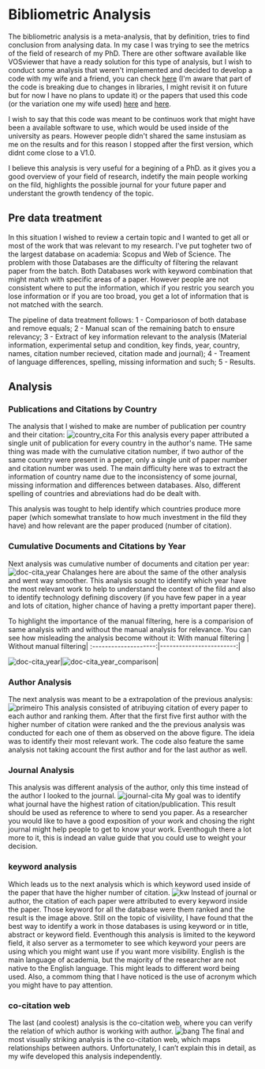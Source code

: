 # Bibliometric Analysis

The bibliometric analysis is a meta-analysis, that by definition, tries to find conclusion from analysing data. In my case I was trying to see the metrics of the field of research of my PhD. There are other software available like VOSviewer that have a ready solution for this type of analysis, but I wish to conduct some analysis that weren't implemented and decided to develop a code with my wife and a friend, you can check [here](https://rubensctoledo.github.io/CV/Codes_examples/Bib_git.ipynb) (I'm aware that part of the code is breaking due to changes in libraries, I might revisit it on future but for now I have no plans to update it) or the papers that used this code (or the variation one my wife used) [here](https://www.mdpi.com/1996-1073/16/9/3623) and [here](https://journals.sagepub.com/doi/abs/10.1177/14644207241240048).

I wish to say that this code was meant to be continuos work that might have been a available software to use, which would be used inside of the university as pears. However people didn't shared the same instusiam as me on the results and for this reason I stopped after the first version, which didnt come close to a V1.0.

I believe this analysis is very useful for a begining of a PhD. as it gives you a good overview of your field of research, indetify the main people working on the fild, highlights the possible journal for your future paper and understant the growth tendency of the topic.

## Pre data treatment

In this situation I wished to review a certain topic and I wanted to get all or most of the work that was relevant to my research.  I've put togheter two of the largest database on academia: Scopus and Web of Science. The problem with those Databases are the difficulty of filtering the relavant paper from the batch. Both Databases work with keyword combination that might match with specific areas of a paper. However people are not consistent where to put the information, which if you restric you search you lose information or if you are too broad, you get a lot of information that is not matched with the search. 

The pipeline of data treatment follows:
1 - Comparioson of both database and remove equals;
2 - Manual scan of the remaining batch to ensure relevancy;
3 - Extract of key information relevant to the analysis (Material information, experimental setup and condition, key finds, year, country, names, citation number recieved, citation made and journal);
4 - Treament of language differences, spelling, missing information and such;
5 - Results.

## Analysis

### Publications and Citations by Country
The analysis that I wished to make are number of publication per country and their citation:
![country_cita](https://github.com/user-attachments/assets/3ce0a25d-1c03-472f-b299-55bb5f385cf5)
For this analysis every paper attributed a single unit of publication for every country in the author's name. THe same thing was made with the cumulative citation number, if two author of the same country were present in a peper, only a single unit of paper number and citation number was used.
The main difficulty here was to extract the information of country name due to the inconsistency of some journal, missing information and differences between databases. Also, different spelling of countries and abreviations had do be dealt with.

This analysis was tought to help identify which countries produce more paper (which somewhat translate to how much investment in the fild they have) and how relevant are the paper produced (number of citation).

### Cumulative Documents and Citations by Year

Next analysis was cumulative number of documents and citation per year:
![doc-cita_year](https://github.com/user-attachments/assets/28da4c83-528d-4394-963a-1732da602020)
Chalanges here are about the same of the other analysis and went way smoother. This analysis sought to identify which year have the most relevant work to help to understand the context of the fild and also to identify technology defining discovery (if you have few paper in a year and lots of citation, higher chance of having a pretty important paper there).

To highlight the importance of the manual filtering, here is a comparision of same analysis with and without the manual analysis for relevance. You can see how misleading the analysis become without it:
With manual filtering | Without manual filtering|
:--------------------:|------------------------:|

![doc-cita_year](https://github.com/user-attachments/assets/28da4c83-528d-4394-963a-1732da602020)|![doc-cita_year_comparison](https://github.com/user-attachments/assets/97b23663-fe30-4bde-8996-d0654dba63af)|

### Author Analysis
The next analysis was meant to be a extrapolation of the previous analysis:
![primeiro](https://github.com/user-attachments/assets/f53c1d07-7acb-4087-a099-9ed8090e8dae)
This analysis consisted of atribuying citation of every paper to each author and ranking them. After that the first five first author with the higher number of citation were ranked and the the previous analysis was conducted for each one of them as observed on the above figure. The ideia was to identify their most relevant work. The code also feature the same analysis not taking account the first author and for the last author as well.

### Journal Analysis
This analysis was different analysis of the author, only this time instead of the author I looked to the journal.
![journal-cita](https://github.com/user-attachments/assets/4388ef7c-1523-4a0b-a21a-5eb966161f99)
My goal was to identify what journal have the highest ration of citation/publication. This result should be used as reference to where to send you paper. As a researcher you would like to have a good exposition of your work and chosing the right journal might help people to get to know your work. Eventhoguh there a lot more to it, this is indead an value guide that you could use to weight your decision.

### keyword analysis
Which leads us to the next analysis which is which keyword used inside of the paper that have the higher number of citation.
![kw](https://github.com/user-attachments/assets/5b7d9ae8-5b1b-45c1-a8d4-02ac5904feab)
Instead of journal or author, the citation of each paper were attributed to every keyword inside the paper. Those keyword for all the database were them ranked and the result is the image above. Still on the topic of visivility, I have found that the best way to identify a work in those databases is using keyword or in title, abstract or keyword field. Eventhough this analysis is limited to the keyword field, it also server as a termometer to see which keyword your peers are using which you might want use if you want more visibility.
English is the main language of academia, but the majority of the researcher are not native to the English language. This might leads to different word being used. Also, a commom thing that I have noticed is the use of acronym which you might have to pay attention.

### co-citation web

The last (and coolest) analysis is the co-citation web, where you can verify the relation of which author is working with author.
![bang](https://github.com/user-attachments/assets/8d2b6946-2f98-482a-a40a-f3400fe62a94)
The final and most visually striking analysis is the co-citation web, which maps relationships between authors. Unfortunately, I can’t explain this in detail, as my wife developed this analysis independently.

